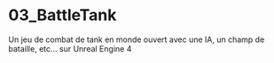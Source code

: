# 03_BattleTank
Un jeu de combat de tank en monde ouvert avec une IA, un champ de bataille, etc... sur Unreal Engine 4
